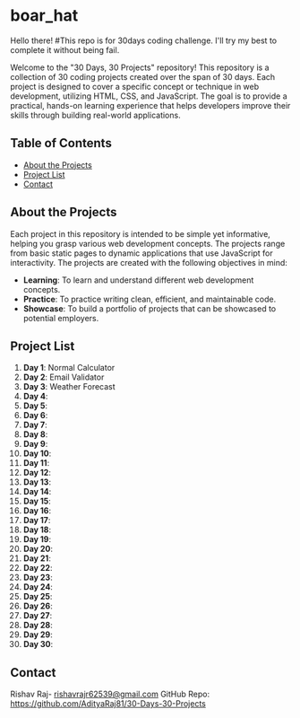 # boar_hat
Hello there!
#This repo is for 30days coding challenge.
I'll try my best to complete it without being fail.

Welcome to the "30 Days, 30 Projects" repository! This repository is a collection of 30 coding projects created over the span of 30 days. Each project is designed to cover a specific concept or technique in web development, utilizing HTML, CSS, and JavaScript. The goal is to provide a practical, hands-on learning experience that helps developers improve their skills through building real-world applications.

## Table of Contents

- [About the Projects](#about-the-projects)
- [Project List](#project-list)
- [Contact](#contact)

## About the Projects

Each project in this repository is intended to be simple yet informative, helping you grasp various web development concepts. The projects range from basic static pages to dynamic applications that use JavaScript for interactivity. The projects are created with the following objectives in mind:

- **Learning**: To learn and understand different web development concepts.
- **Practice**: To practice writing clean, efficient, and maintainable code.
- **Showcase**: To build a portfolio of projects that can be showcased to potential employers.

## Project List

1. **Day 1**: Normal Calculator
2. **Day 2**: Email Validator
3. **Day 3**: Weather Forecast
4. **Day 4**: 
5. **Day 5**: 
6. **Day 6**: 
7. **Day 7**: 
8. **Day 8**: 
9. **Day 9**: 
10. **Day 10**: 
11. **Day 11**: 
12. **Day 12**: 
13. **Day 13**: 
14. **Day 14**: 
15. **Day 15**: 
16. **Day 16**: 
17. **Day 17**: 
18. **Day 18**: 
19. **Day 19**: 
20. **Day 20**: 
21. **Day 21**: 
22. **Day 22**: 
23. **Day 23**: 
24. **Day 24**: 
25. **Day 25**: 
26. **Day 26**: 
27. **Day 27**: 
28. **Day 28**: 
29. **Day 29**: 
30. **Day 30**: 

## Contact
Rishav Raj- rishavrajr62539@gmail.com
GitHub Repo: https://github.com/AdityaRaj81/30-Days-30-Projects
